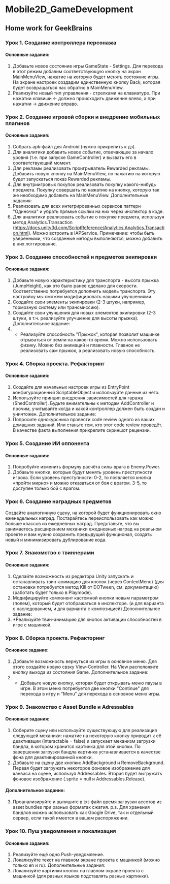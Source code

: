 # Mobile2D_GameDevelopment
## Home work for GeekBrains


### Урок 1. Создание контроллера персонажа
#### Основные задания:
1. Добавьте новое состояние игры GameState - Settings. Для перехода в этот режим добавим соответствующую кнопку на экран MainMenuView, нажатие на которую будет менять состояние игры. На экране настроек создадим единственную кнопку Back, которая будет возвращаться нас обратно в MainMenuView.
2. Реализуйте новый тип управления - стрелками на клавиатуре. При нажатии клавиши ← должно происходить движение влево, а при нажатии → движение вправо.


### Урок 2. Создание игровой сборки и внедрение мобильных плагинов
#### Основные задания:
1. Собрать apk-файл для Android (нужно прикрепить к дз).
2. Для аналитики добавить новое событие, отвечающее за начало уровня (т.е. при запуске GameController) и вызвать его в соответствующий момент.
3. Для рекламы реализовать проигрыватель Rewarded рекламы. Добавить новую кнопку на MainMenuView, по нажатию на которую будет запускаться показ Rewarded рекламы.
4. Для внутриигровых покупок реализовать покупку какого-нибудь предмета. Покупку совершать по нажатию на кнопку, которую так же необходимо добавить на MainMenuView.
Дополнительные задания:
1. Реализовать для всех интегрированных сервисов паттерн "Одиночка" и убрать прямые ссылки на них через инспектор в коде.
2. Для аналитики реализовать событие о покупке предмета, используя метод Analytics.Transaction
(https://docs.unity3d.com/ScriptReference/Analytics.Analytics.Transaction.html). Можно встроить в IAPService. Примечание: чтобы быть уверенными,
что созданные методы выполняются, можно добавить в них логгирование.


### Урок 3. Создание способностей и предметов экипировки
#### Основные задания:
1. Добавьте новую характеристику для транспорта - высота прыжка (JumpHeight), как это было ранее сделано для скорости. Соответственно потребуется дополнить модель транспорта. Эту настройку мы сможем модифицировать нашими улучшениями.
2. Создайте свои элементы экипировки (2-3 штуки, например, тормозную систему или трансмиссию).
3. Создайте свои улучшения для новых элементов экипировки (2-3 штуки, в т.ч. реализуйте улучшение для высоты прыжка).
Дополнительное задание:
4. * Реализуйте способность "Прыжок", которая позволит машинке отрываться от земли на какое-то время. Можно использовать физику. Можно без анимаций и плавности. Главное не реализовать сам прыжок, а реализовать новую способность.


### Урок 4. Сборка проекта. Рефакторинг
#### Основные задания:
1. Создайте для начальных настроек игры из EntryPoint конфигурационный ScriptableObject и используйте данные из него.
2. Используйте принцип внедрения зависимостей для гаража (ShedController). Будьте внимательны к методам AddController и прочим, учитывайте когда и какой контроллер должен быть создан и уничтожен.
Дополнительное задание:
1. Попросите однокурсника провести code review одного из ваших домашних заданий. Или станьте тем, кто этот code review проведёт. В качестве факта выполнения прикрепите скриншот рецензии.


### Урок 5. Создание ИИ оппонента
#### Основные задания:
1. Попробуйте изменить формулу расчёта силы врага в Enemy.Power.
2. Добавьте кнопки, которые будут менять уровень преступности игрока. Если уровень преступности:
0-2, то появляется кнопка «пройти мирно» и можно отказаться от боя с врагом.
3-5, то доступен только бой с врагом.


### Урок 6. Создание наградных предметов
Создайте аналогичную сцену, на которой будет функционировать окно еженедельных наград. Постарайтесь переиспользовать как можно больше классов из ежедневных наград. Представьте, что вы занимаетесь расширением механики ежедневных наград на реальном проекте и вам нужно сохранить предыдущий функционал, создать новый и минимизировать дублирование кода.


### Урок 7. Знакомство с твиннерами
#### Основные задания:
1. Сделайте возможность из редактора Unity запускать и останавливать твин-анимацию для кнопок (через ContextMenu) (для остановки потребуется метод Kill от DOTween, см. документацию) (работать будет только в Playmode).
2. Модифицируйте компонент кастомной кнопки новым параметром (полем), который будет отображаться в инспекторе. (и для варианта с наследованием, и для варианта с композицией)
Дополнительное задание:
3. *Реализуйте твин-анимацию для кнопок активации способностей в игре с машинкой.


### Урок 8. Сборка проекта. Рефакторинг
#### Основное задание:
1. Добавьте возможность вернуться из игры в основное меню. Для этого создайте новую свзку View-Controller. На View расположите кнопку выхода из состояния Game.
Дополнительное задание:
2. * Добавьте новую кнопку, которая будет открывать меню паузы в игре. В этом меню потребуется две кнопки "Continue" для перехода в игру и "Menu" для перехода в основное меню игры.


### Урок 9. Знакомство с Asset Bundle и Adressables
#### Основные задания:
1. Соберите сцену или используйте существующую для реализация следующей механики: нажатие на некоторую кнопку приводит к её деактивации (interactable = false) и запускает механизм загрузки бандла, в котором хранится картинка для этой кнопки. По завершении загрузки бандла картинка устанавливается в качестве фона для деактивированной кнопки.
2. Добавьте на сцену две кнопки: AddBackground и RemoveBackground. Первая будет загружать некоторое фоновое изображение для канваса на сцене, используя Addressables. Вторая будет выгружать фоновое изображение (.sprite = null и Addressables.Release).
#### Дополнительное задание:
3. Проанализируйте и выпишите в txt-файл время загрузки ассетов из asset bundles при разных форматах сжатия.
p.s. Для хранения бандлов можно использовать как Google Drive, так и отдельный сервер, если такой имеется в вашем распоряжении.


### Урок 10. Пуш уведомления и локализация
#### Основные задания:
1. Реализуйте ещё одно Push-уведомление.
2. Локализуйте текст на главном экране проекта с машинкой (можно только en и ru).
Дополнительные задания:
1. Локализуйте картинки кнопок на главном экране проекта с машинкой (для разных языков подставлять разные картинки).
